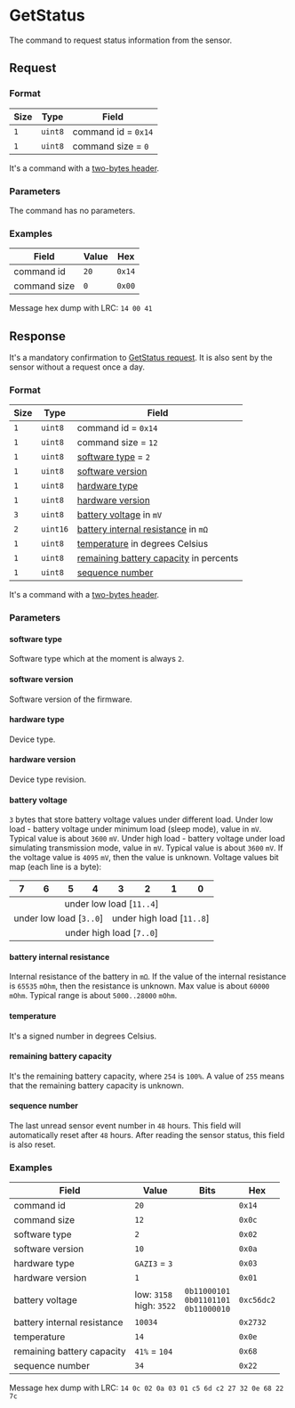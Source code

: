 # GetStatus

The command to request status information from the sensor.


## Request

### Format

| Size | Type    | Field               |
| ---- | ------- | ------------------- |
| `1`  | `uint8` | command id = `0x14` |
| `1`  | `uint8` | command size = `0`  |

It's a command with a [two-bytes header](../message.md#command-with-a-two-bytes-header).

### Parameters

The command has no parameters.

### Examples

| Field        | Value | Hex    |
| ------------ | ----- | ------ |
| command id   | `20`  | `0x14` |
| command size | `0`   | `0x00` |

Message hex dump with LRC: `14 00 41`


## Response

It's a mandatory confirmation to [GetStatus request](./GetStatus.md#request).
It is also sent by the sensor without a request once a day.

### Format

| Size | Type     | Field                                                                 |
| ---- | -------- | --------------------------------------------------------------------- |
| `1`  | `uint8`  | command id = `0x14`                                                   |
| `1`  | `uint8`  | command size = `12`                                                   |
| `1`  | `uint8`  | [software type](#software-type) = `2`                                 |
| `1`  | `uint8`  | [software version](#software-version)                                 |
| `1`  | `uint8`  | [hardware type](#hardware-type)                                       |
| `1`  | `uint8`  | [hardware version](#hardware-version)                                 |
| `3`  | `uint8`  | [battery voltage](#battery-voltage) in `mV`                           |
| `2`  | `uint16` | [battery internal resistance](#battery-internal-resistance) in `mΩ`   |
| `1`  | `uint8`  | [temperature](#temperature) in degrees Celsius                        |
| `1`  | `uint8`  | [remaining battery capacity](#remaining-battery-capacity) in percents |
| `1`  | `uint8`  | [sequence number](#sequence-number)                                   |

It's a command with a [two-bytes header](../message.md#command-with-a-two-bytes-header).

### Parameters

#### **software type**

Software type which at the moment is always `2`.

#### **software version**

Software version of the firmware.

#### **hardware type**

Device type.

#### **hardware version**

Device type revision.

#### **battery voltage**

`3` bytes that store battery voltage values under different load.
Under low load - battery voltage under minimum load (sleep mode), value in `mV`. Typical value is about `3600` `mV`.
Under high load - battery voltage under load simulating transmission mode, value in `mV`. Typical value is about `3600` `mV`.
If the voltage value is `4095` `mV`, then the value is unknown.
Voltage values bit map (each line is a byte):

<table>
    <thead>
        <tr>
            <th>7</th>
            <th>6</th>
            <th>5</th>
            <th>4</th>
            <th>3</th>
            <th>2</th>
            <th>1</th>
            <th>0</th>
        </tr>
    </thead>
    <tbody>
        <tr>
            <td colspan="8" align="center">under low load [<code>11..4</code>]</td>
        </tr>
        <tr>
            <td colspan="4" align="center">under low load [<code>3..0</code>]</td>
            <td colspan="4" align="center">under high load [<code>11..8</code>]</td>
        </tr>
        <tr>
            <td colspan="8" align="center">under high load [<code>7..0</code>]</td>
        </tr>
    </tbody>
</table>

#### **battery internal resistance**

Internal resistance of the battery in `mΩ`.
If the value of the internal resistance is `65535` `mOhm`, then the resistance is unknown.
Max value is about `60000` `mOhm`. Typical range is about `5000..28000` `mOhm`.

#### **temperature**

It's a signed number in degrees Celsius.

#### **remaining battery capacity**

It's the remaining battery capacity, where `254` is `100%`.
A value of `255` means that the remaining battery capacity is unknown.

#### **sequence number**

The last unread sensor event number in `48` hours.
This field will automatically reset after `48` hours.
After reading the sensor status, this field is also reset.

### Examples

| Field                       | Value                         | Bits                                             | Hex        |
| --------------------------- | ----------------------------- | ------------------------------------------------ | ---------- |
| command id                  | `20`                          |                                                  | `0x14`     |
| command size                | `12`                          |                                                  | `0x0c`     |
| software type               | `2`                           |                                                  | `0x02`     |
| software version            | `10`                          |                                                  | `0x0a`     |
| hardware type               | `GAZI3` = `3`                 |                                                  | `0x03`     |
| hardware version            | `1`                           |                                                  | `0x01`     |
| battery voltage             | low: `3158` <br> high: `3522` | `0b11000101` <br> `0b01101101` <br> `0b11000010` | `0xc56dc2` |
| battery internal resistance | `10034`                       |                                                  | `0x2732`   |
| temperature                 | `14`                          |                                                  | `0x0e`     |
| remaining battery capacity  | `41%` = `104`                 |                                                  | `0x68`     |
| sequence number             | `34`                          |                                                  | `0x22`     |

Message hex dump with LRC: `14 0c 02 0a 03 01 c5 6d c2 27 32 0e 68 22 7c`
